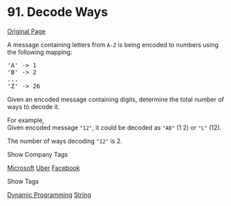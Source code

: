 # 91. Decode Ways

[Original Page](https://leetcode.com/problems/decode-ways/)

A message containing letters from `A-Z` is being encoded to numbers using the following mapping:

<pre>'A' -> 1
'B' -> 2
...
'Z' -> 26
</pre>

Given an encoded message containing digits, determine the total number of ways to decode it.

For example,  
Given encoded message `"12"`, it could be decoded as `"AB"` (1 2) or `"L"` (12).

The number of ways decoding `"12"` is 2.

<div>

<div id="company_tags" class="btn btn-xs btn-warning">Show Company Tags</div>

<span class="hidebutton">[Microsoft](/company/microsoft/) [Uber](/company/uber/) [Facebook](/company/facebook/)</span></div>

<div>

<div id="tags" class="btn btn-xs btn-warning">Show Tags</div>

<span class="hidebutton">[Dynamic Programming](/tag/dynamic-programming/) [String](/tag/string/)</span></div>